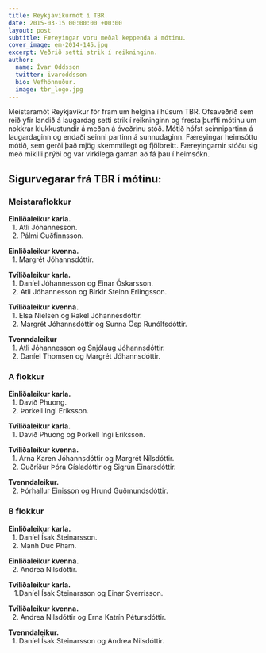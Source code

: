 ```yaml
---
title: Reykjavíkurmót í TBR.
date: 2015-03-15 00:00:00 +00:00
layout: post
subtitle: Færeyingar voru meðal keppenda á mótinu.
cover_image: em-2014-145.jpg
excerpt: Veðrið setti strik í reikninginn.
author:
  name: Ívar Oddsson
  twitter: ivaroddsson
  bio: Vefhönnuður.
  image: tbr_logo.jpg
---
```


Meistaramót Reykjavíkur fór fram um helgina í húsum TBR. Ofsaveðrið sem reið yfir landið á laugardag setti strik í reikninginn og fresta þurfti mótinu um nokkrar klukkustundir á meðan á óveðrinu stóð. Mótið hófst seinnipartinn á laugardaginn og endaði seinni partinn á sunnudaginn. Færeyingar heimsóttu mótið, sem gerði það mjög skemmtilegt og fjölbreitt. Færeyingarnir stóðu sig með mikilli prýði og var virkilega gaman að fá þau í heimsókn.

## <i class="fa fa-trophy"></i> Sigurvegarar frá TBR í mótinu:

### Meistaraflokkur
**Einliðaleikur karla.**  
&nbsp;&nbsp;1. Atli Jóhannesson.  
&nbsp;&nbsp;2. Pálmi Guðfinnsson.  

**Einliðaleikur kvenna.**  
&nbsp;&nbsp;1. Margrét Jóhannsdóttir.  

**Tvíliðaleikur karla.**  
&nbsp;&nbsp;1. Daníel Jóhannesson og Einar Óskarsson.  
&nbsp;&nbsp;2. Atli Jóhannesson og Birkir Steinn Erlingsson.

**Tvíliðaleikur kvenna.**  
&nbsp;&nbsp;1. Elsa Nielsen og Rakel Jóhannesdóttir.  
&nbsp;&nbsp;2. Margrét Jóhannsdóttir og Sunna Ösp Runólfsdóttir.

**Tvenndaleikur**  
&nbsp;&nbsp;1. Atli Jóhannesson og Snjólaug Jóhannsdóttir.  
&nbsp;&nbsp;2. Daníel Thomsen og Margrét Jóhannsdóttir.  

### A flokkur
**Einliðaleikur karla.**  
&nbsp;&nbsp;1. Davíð Phuong.  
&nbsp;&nbsp;2. Þorkell Ingi Eriksson.

**Tvíliðaleikur karla.**  
&nbsp;&nbsp;1. Davíð Phuong og Þorkell Ingi Eriksson.  

**Tvíliðaleikur kvenna.**  
&nbsp;&nbsp;1. Arna Karen Jóhannsdóttir og Margrét Nílsdóttir.  
&nbsp;&nbsp;2. Guðríður Þóra Gísladóttir og Sigrún Einarsdóttir.  

**Tvenndaleikur.**  
&nbsp;&nbsp;2. Þórhallur Einisson og Hrund Guðmundsdóttir.  

### B flokkur
**Einliðaleikur karla.**  
&nbsp;&nbsp;1. Daníel Ísak Steinarsson.  
&nbsp;&nbsp;2. Manh Duc Pham.  

**Einliðaleikur kvenna.**  
&nbsp;&nbsp;2. Andrea Nilsdóttir.

**Tvíliðaleikur karla.**  
&nbsp;&nbsp; 1.Daníel Ísak Steinarsson og Einar Sverrisson.

**Tvíliðaleikur kvenna.**  
&nbsp;&nbsp;2. Andrea Nilsdóttir og Erna Katrín Pétursdóttir.

**Tvenndaleikur.**  
&nbsp;&nbsp;1. Daníel Ísak Steinarsson og Andrea Nilsdóttir.  
